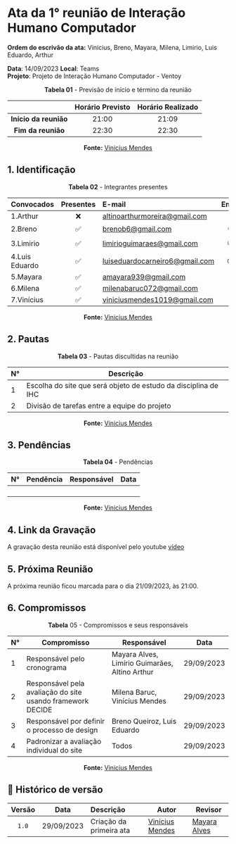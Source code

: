 # Ata da  1° reunião de Interação Humano Computador

**Ordem do escrivão da ata:** Vinícius, Breno, Mayara, Milena, Limirio, Luis Eduardo,
Arthur

**Data**:   14/09/2023 **Local**: Teams <br>
**Projeto**: Projeto de Interação Humano Computador - Ventoy <br>

<center>

**Tabela 01** - Previsão de início e término da reunião

|   | Horário Previsto | Horário Realizado |
|:-:| :-: | :-: |
|**Início da reunião**| 21:00 | 21:09 |
|**Fim da reunião**| 22:30 | 22:30 |

**Fonte:** [Vinicius Mendes](https://github.com/yabamiah)

</center>


## 1. Identificação

<center>

**Tabela 02** - Integrantes presentes

| Convocados    | Presentes         | E-mail                        | Emoji |
| ---           | :---:             | :--                           | :---: |
| 1.Arthur      |:x: |altinoarthurmoreira@gmail.com  |:space_invader:|
| 2.Breno       |:white_check_mark: |brenob6@gmail.com              |:coffee:       |
| 3.Limirio     |:white_check_mark: |limirioguimaraes@gmail.com     |:thumbsup:     |
| 4.Luis Eduardo|:white_check_mark: |luiseduardocarneiro6@gmail.com |:sunglasses:   |
| 5.Mayara      |:white_check_mark: |amayara939@gmail.com           |:fist:         |
| 6.Milena      |:white_check_mark: |milenabaruc072@gmail.com       |:fairy:        |
| 7.Vinícius    |:white_check_mark: |viniciusmendes1019@gmail.com   |:cold_face:    |

**Fonte:** [Vinicius Mendes](https://github.com/yabamiah)

</center>

## 2. Pautas

<center>
  
**Tabela 03** - Pautas discultidas na reunião

| **N°** | **Descrição**|
|---|-----------------|
| 1 |  Escolha do site que será objeto de estudo da disciplina de IHC |
| 2 |  Divisão de tarefas entre a equipe do projeto|

**Fonte:** [Vinicius Mendes](https://github.com/yabamiah)


</center>

## 3. Pendências

<center>

**Tabela 04** - Pendências

| **N°** | **Pendência** | **Responsável** | **Data** |
|--------|---------------|-----------------|----------|
|        |               |                 |          |
|        |               |                 |          |
|        |               |                 |          |
|        |               |                 |          |

**Fonte:** [Vinicius Mendes](https://github.com/yabamiah)

</center>

## 4. Link da Gravação
A gravação desta reunião está disponível pelo youtube [vídeo](https://youtu.be/z4kUvnm9F90?si=jHQJ83mMwjGfY96Z)

## 5. Próxima Reunião

A próxima reunião ficou marcada para o dia 21/09/2023, às 21:00.

## 6. Compromissos

<center>

**Tabela** 05 - Compromissos e seus responsáveis

|**N°** | **Compromisso**                                              | **Responsável**   | **Data**  |
|------ |-------------------------------------                         |------------------ |-----------|
| 1     | Responsável pelo cronograma                                  | Mayara Alves, Limírio Guimarães, Altino Arthur | 29/09/2023|
| 2     | Responsável pela avaliação do site usando framework DECIDE   | Milena Baruc, Vinícius Mendes                  | 29/09/2023|
| 3     | Responsável por definir o processo de design                 | Breno Queiroz, Luis Eduardo                    | 29/09/2023|
| 4     | Padronizar a avaliação individual do site                    | Todos                                          | 29/09/2023|

**Fonte:** [Vinicius Mendes](https://github.com/yabamiah)

</center>

## 📑 Histórico de versão

| Versão | Data      | Descrição | Autor | Revisor |
| :-:    | :-----:   | :------   | ----  | ------- |
| `1.0`    |29/09/2023 | Criação da primeira ata |[Vinícius Mendes](https://github.com/yabamiah)| [Mayara Alves](https://github.com/Mayara-tech)   |
